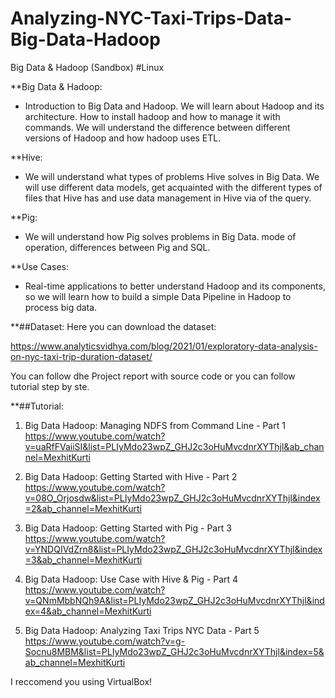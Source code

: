 # Analyzing-NYC-Taxi-Trips-Data-Big-Data-Hadoop
Big Data &amp; Hadoop (Sandbox) #Linux

**Big Data & Hadoop: 
- Introduction to Big Data and Hadoop. 
  We will learn about Hadoop and its architecture. How to install hadoop and how to manage it with commands. We will understand the 
  difference between different versions of Hadoop and how hadoop uses ETL.
  
**Hive: 
- We will understand what types of problems Hive solves in Big Data. We will use different 
  data models, get acquainted with the different types of files that Hive has and use data management 
  in Hive via of the query.
  
**Pig:
- We will understand how Pig solves problems in Big Data. mode of operation, differences 
  between Pig and SQL.

**Use Cases: 
- Real-time applications to better understand Hadoop and its components, so we will 
  learn how to build a simple Data Pipeline in Hadoop to process big data.
  
**##Dataset:
Here you can download the dataset: 

https://www.analyticsvidhya.com/blog/2021/01/exploratory-data-analysis-on-nyc-taxi-trip-duration-dataset/

You can follow dhe Project report with source code or you can follow tutorial step by ste.

**##Tutorial:
1. Big Data Hadoop: Managing NDFS from Command Line - Part 1  
   https://www.youtube.com/watch?v=uaRfFVaiiSI&list=PLIyMdo23wpZ_GHJ2c3oHuMvcdnrXYThjl&ab_channel=MexhitKurti

2. Big Data Hadoop: Getting Started with Hive - Part 2        
   https://www.youtube.com/watch?v=08O_Orjosdw&list=PLIyMdo23wpZ_GHJ2c3oHuMvcdnrXYThjl&index=2&ab_channel=MexhitKurti

3. Big Data Hadoop: Getting Started with Pig - Part 3         
   https://www.youtube.com/watch?v=YNDQIVdZrn8&list=PLIyMdo23wpZ_GHJ2c3oHuMvcdnrXYThjl&index=3&ab_channel=MexhitKurti

4. Big Data Hadoop: Use Case with Hive & Pig - Part 4         
   https://www.youtube.com/watch?v=QNmMbbNQh9A&list=PLIyMdo23wpZ_GHJ2c3oHuMvcdnrXYThjl&index=4&ab_channel=MexhitKurti

5. Big Data Hadoop: Analyzing Taxi Trips NYC Data - Part 5    
   https://www.youtube.com/watch?v=g-Socnu8MBM&list=PLIyMdo23wpZ_GHJ2c3oHuMvcdnrXYThjl&index=5&ab_channel=MexhitKurti
   
I reccomend you using VirtualBox!
